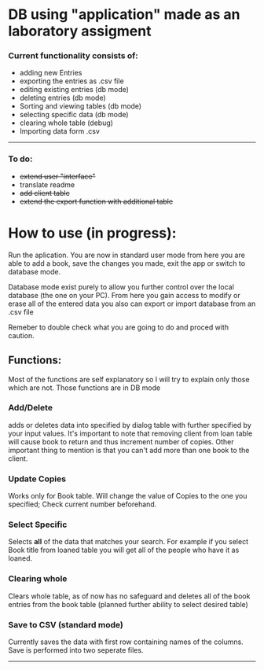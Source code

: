 # DB using "application" made as an laboratory assigment 

### Current functionality consists of:
- adding new Entries
- exporting the entries as .csv file
- editing existing entries (db mode)
- deleting entries (db mode)
- Sorting and viewing tables (db mode)
- selecting specific data (db mode)
- clearing whole table (debug)
- Importing data form .csv
___
### To do:
- ~~extend user "interface"~~
- translate readme
- ~~add client table~~
- ~~extend the export function with additional table~~

# How to use (in progress):
Run the aplication. You are now in standard user mode from here you are able to add a book, save the changes you made, exit the app or switch to database mode.

Database mode exist purely to allow you further control over the local database (the one on your PC). From here you gain access to modify or erase all of the entered data you also can export or import database from an .csv file

Remeber to double check what you are going to do and proced with caution.

## Functions:
Most of the functions are self explanatory so I will try to explain only those which are not. Those functions are in DB mode
### Add/Delete
adds or deletes data into specified by dialog table with further specified by your input values. It's important to note that removing client from loan table will cause book to return and thus increment number of copies. Other important thing to mention is that you can't add more than one book to the client.
### Update Copies
Works only for Book table. Will change the value of Copies to the one you specified;
Check current number beforehand.
### Select Specific
Selects **all** of the data that matches your search.
For example if you select Book title from loaned table you will get all of the people who have it as loaned.
### Clearing whole
Clears whole table, as of now has no safeguard and deletes all of the book entries from the book table (planned further ability to select desired table)

### Save to CSV (standard mode)
Currently saves the data with first row containing names of the columns. Save is performed into two seperate files.

___
